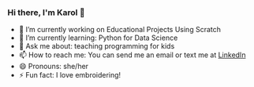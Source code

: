 ### Hi there, I'm Karol 👋



- 🔭 I’m currently working on Educational Projects Using Scratch
- 🌱 I’m currently learning: Python for Data Science
- 💬 Ask me about: teaching programming for kids
- 📫 How to reach me: You can send me an email or text me at [LinkedIn](https://www.linkedin.com/in/karolyne-rocha-bb869a190/)
- 😄 Pronouns: she/her
- ⚡ Fun fact: I love embroidering! 
 
